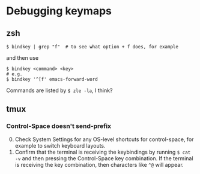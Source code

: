 # Debugging keymaps

## zsh

```
$ bindkey | grep "f"  # to see what option + f does, for example
```

and then use

```
$ bindkey <command> <key>
# e.g.
$ bindkey '^[f' emacs-forward-word
```

Commands are listed by `$ zle -la`, I think?


## tmux

### Control-Space doesn't send-prefix

0. Check System Settings for any OS-level shortcuts for control-space, for example to switch keyboard layouts.
0. Confirm that the terminal is receiving the keybindings by running `$ cat -v` and then pressing the Control-Space key combination. If the terminal is receiving the key combination, then characters like `^@` will appear.
